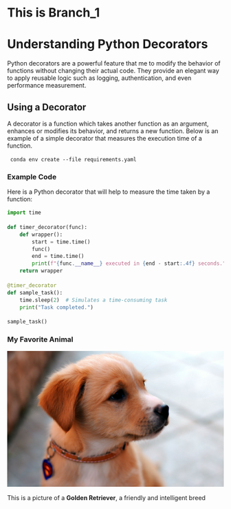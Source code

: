 # This is Branch_1

# Understanding Python Decorators

Python decorators are a powerful feature that me to modify the behavior of functions without changing their actual code. They provide an elegant way to apply reusable logic such as logging, authentication, and even performance measurement.

## Using a Decorator

A decorator is a function which takes another function as an argument, enhances or modifies its behavior, and returns a new function. Below is an example of a simple decorator that measures the execution time of a function.

<code> conda env create --file requirements.yaml </code>

### Example Code

Here is a Python decorator that will help to measure the time taken by a function:

```python
import time

def timer_decorator(func):
    def wrapper():
        start = time.time()
        func()
        end = time.time()
        print(f"{func.__name__} executed in {end - start:.4f} seconds.")
    return wrapper

@timer_decorator
def sample_task():
    time.sleep(2)  # Simulates a time-consuming task
    print("Task completed.")

sample_task()
```

### My Favorite Animal

![Baby Golden Retriever](./images/dog.jpg)

This is a picture of a **Golden Retriever**, a friendly and intelligent breed
